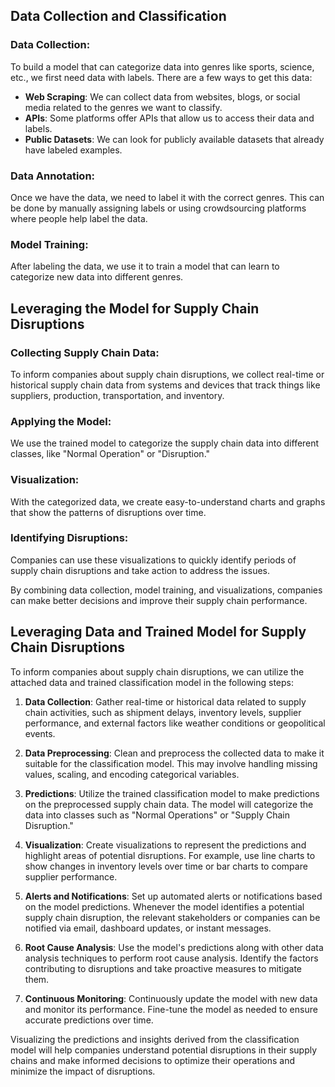## Data Collection and Classification

### Data Collection:
To build a model that can categorize data into genres like sports, science, etc., we first need data with labels. There are a few ways to get this data:
- **Web Scraping**: We can collect data from websites, blogs, or social media related to the genres we want to classify.
- **APIs**: Some platforms offer APIs that allow us to access their data and labels.
- **Public Datasets**: We can look for publicly available datasets that already have labeled examples.

### Data Annotation:
Once we have the data, we need to label it with the correct genres. This can be done by manually assigning labels or using crowdsourcing platforms where people help label the data.

### Model Training:
After labeling the data, we use it to train a model that can learn to categorize new data into different genres.

## Leveraging the Model for Supply Chain Disruptions

### Collecting Supply Chain Data:
To inform companies about supply chain disruptions, we collect real-time or historical supply chain data from systems and devices that track things like suppliers, production, transportation, and inventory.

### Applying the Model:
We use the trained model to categorize the supply chain data into different classes, like "Normal Operation" or "Disruption."

### Visualization:
With the categorized data, we create easy-to-understand charts and graphs that show the patterns of disruptions over time.

### Identifying Disruptions:
Companies can use these visualizations to quickly identify periods of supply chain disruptions and take action to address the issues.

By combining data collection, model training, and visualizations, companies can make better decisions and improve their supply chain performance.


## Leveraging Data and Trained Model for Supply Chain Disruptions

To inform companies about supply chain disruptions, we can utilize the attached data and trained classification model in the following steps:

1. **Data Collection**: Gather real-time or historical data related to supply chain activities, such as shipment delays, inventory levels, supplier performance, and external factors like weather conditions or geopolitical events.

2. **Data Preprocessing**: Clean and preprocess the collected data to make it suitable for the classification model. This may involve handling missing values, scaling, and encoding categorical variables.

3. **Predictions**: Utilize the trained classification model to make predictions on the preprocessed supply chain data. The model will categorize the data into classes such as "Normal Operations" or "Supply Chain Disruption."

4. **Visualization**: Create visualizations to represent the predictions and highlight areas of potential disruptions. For example, use line charts to show changes in inventory levels over time or bar charts to compare supplier performance.

5. **Alerts and Notifications**: Set up automated alerts or notifications based on the model predictions. Whenever the model identifies a potential supply chain disruption, the relevant stakeholders or companies can be notified via email, dashboard updates, or instant messages.

6. **Root Cause Analysis**: Use the model's predictions along with other data analysis techniques to perform root cause analysis. Identify the factors contributing to disruptions and take proactive measures to mitigate them.

7. **Continuous Monitoring**: Continuously update the model with new data and monitor its performance. Fine-tune the model as needed to ensure accurate predictions over time.

Visualizing the predictions and insights derived from the classification model will help companies understand potential disruptions in their supply chains and make informed decisions to optimize their operations and minimize the impact of disruptions.
